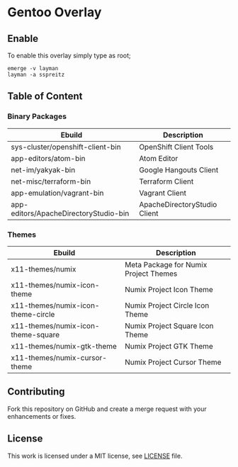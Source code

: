 # Gentoo Overlay

## Enable

To enable this overlay simply type as root;
```shell
emerge -v layman
layman -a sspreitz
```

## Table of Content

### Binary Packages

| Ebuild | Description |
|---|---|
| sys-cluster/openshift-client-bin | OpenShift Client Tools|
| app-editors/atom-bin | Atom Editor |
| net-im/yakyak-bin | Google Hangouts Client |
| net-misc/terraform-bin | Terraform Client |
| app-emulation/vagrant-bin | Vagrant Client |
| app-editors/ApacheDirectoryStudio-bin | ApacheDirectoryStudio Client |

### Themes

| Ebuild | Description |
|---|---|
| x11-themes/numix | Meta Package for Numix Project Themes |
| x11-themes/numix-icon-theme | Numix Project Icon Theme |
| x11-themes/numix-icon-theme-circle | Numix Project Circle Icon Theme |
| x11-themes/numix-icon-theme-square | Numix Project Square Icon Theme |
| x11-themes/numix-gtk-theme | Numix Project GTK Theme |
| x11-themes/numix-cursor-theme | Numix Project Cursor Theme |

## Contributing
Fork this repository on GitHub and create a merge request with your enhancements or fixes.

## License
 This work is licensed under a MIT license, see [LICENSE](/LICENSE) file.
